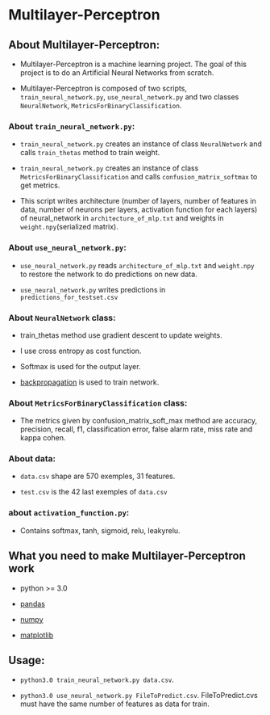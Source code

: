 # Multilayer-Perceptron

## About Multilayer-Perceptron:

* Multilayer-Perceptron is a machine learning project. The goal of this project is to do an Artificial Neural Networks from scratch.

* Multilayer-Perceptron is composed of two scripts, `train_neural_network.py`, `use_neural_network.py` and two classes `NeuralNetwork`, `MetricsForBinaryClassification`.

### About `train_neural_network.py`:

* `train_neural_network.py` creates an instance of class `NeuralNetwork` and calls `train_thetas` method to train weight.

* `train_neural_network.py` creates an instance of class `MetricsForBinaryClassification` and calls `confusion_matrix_softmax` to get metrics.

* This script writes architecture (number of layers, number of features in data, number of neurons per layers, activation function for each layers) of neural_network in `architecture_of_mlp.txt` and weights in `weight.npy`(serialized matrix).

### About `use_neural_network.py`:

* `use_neural_network.py` reads `architecture_of_mlp.txt` and `weight.npy` to restore the network to do predictions on new data.

* `use_neural_network.py` writes predictions in `predictions_for_testset.csv`

### About `NeuralNetwork` class:

* train_thetas method use gradient descent to update weights.

* I use cross entropy as cost function.

* Softmax is used for the output layer.

* [backpropagation](https://en.wikipedia.org/wiki/Backpropagation) is used to train network.

### About `MetricsForBinaryClassification` class:

* The metrics given by confusion_matrix_soft_max method are accuracy, precision, recall, f1, classification error, false alarm rate, miss rate and kappa cohen.

### About data:

* `data.csv` shape are 570 exemples, 31 features.

* `test.csv` is the 42 last exemples of `data.csv`

### about `activation_function.py`:

* Contains softmax, tanh, sigmoid, relu, leakyrelu.

## What you need to make Multilayer-Perceptron work

* python >= 3.0

* [pandas](https://pandas.pydata.org/pandas-docs/stable/generated/pandas.DataFrame.describe.html)

* [numpy](http://www.numpy.org/)

* [matplotlib](https://matplotlib.org/)

## Usage:

* `python3.0 train_neural_network.py data.csv`.

* `python3.0 use_neural_network.py FileToPredict.csv`. FileToPredict.cvs must have the same number of features as data for train.
